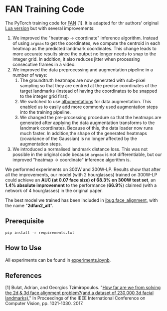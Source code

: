 # FAN Training Code
The PyTorch training code for [FAN](http://openaccess.thecvf.com/content_ICCV_2017/papers/Bulat_How_Far_Are_ICCV_2017_paper.pdf) \[1\]. It is adapted for thr authors' original [Lua version](https://github.com/1adrianb/face-alignment-training) but with several improvements:
1. We improved the "heatmap -> coordinate" inference algorithm. Instead of using `argmax` to get the coordinates, we compute the centroid in each heatmap as the predicted landmark coordinates. This change leads to more accurate results since the output no longer needs to snap to the integer grid. In addition, it also reduces jitter when processing consecutive frames in a video.
2. We improved the data preprocessing and augmentation pipeline in a number of ways:
   1) The groundtruth heatmaps are now generated with sub-pixel sampling so that they are centred at the precise coordinates of the target landmarks (instead of having the coordinates to be snapped to the integer grid first).
    2) We switched to use [albumentations](https://github.com/albumentations-team/albumentations) for data augmentation. This enabled us to easily add more commonly used augmentation steps into the training pipeline.
   3) We changed the pre-processing procedure so that the heatmaps are generated after applying the data augmentation transforms to the landmark coordinates. Because of this, the data loader now runs much faster. In addition,the shape of the generated heatmaps (covariance of the Gaussian) is no longer affected by the augmentation steps.
3. We introduced a normalised landmark distance loss. This was not possible in the original code because `argmax` is not differentiable, but our improved "heatmap -> coordinate" inference algorithm is.

We performed experiments on 300W and 300W-LP. Results show that after all the improvements, our model (with 2 hourglasses) trained on 300W-LP could achieve an __AUC (at 0.07  face size) of 68.3% on 300W test set__, an __1.4% absolute improvement__ to the performance (__66.9%__) claimed (with a network of 4 hourglasses) in the original paper.

The best model we trained has been included in [ibug.face_alignment](https://github.com/hhj1897/face_alignment), with the name "__2dfan2_alt__".

## Prerequisite
`pip install -r requirements.txt`

## How to Use
All experiments can be found in [experiments.ipynb](./experiments.ipynb).

## References
\[1\] Bulat, Adrian, and Georgios Tzimiropoulos. "[How far are we from solving the 2d & 3d face alignment problem?(and a dataset of 230,000 3d facial landmarks).](http://openaccess.thecvf.com/content_ICCV_2017/papers/Bulat_How_Far_Are_ICCV_2017_paper.pdf)" In Proceedings of the IEEE International Conference on Computer Vision, pp. 1021-1030. 2017.